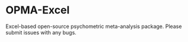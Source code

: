 # OPMA-Excel
Excel-based open-source psychometric meta-analysis package. Please submit issues with any bugs.
